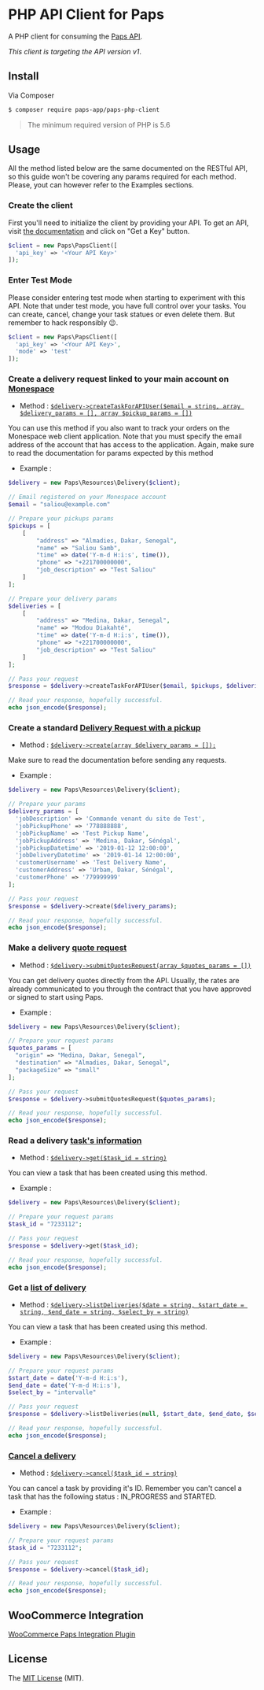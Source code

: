 # PHP API Client for Paps

<!-- [![Build Status](https://travis-ci.org/aglipanci/Paps-api.svg?branch=master)](https://travis-ci.org/aglipanci/Paps-api) -->

A PHP client for consuming the [Paps API](https://developers.paps.sn/).

_This client is targeting the API version v1_.

## Install

Via Composer

```bash
$ composer require paps-app/paps-php-client
```

> The minimum required version of PHP is 5.6

## Usage

All the method listed below are the same documented on the RESTful API, so this guide won't be covering any params required for each method. Please, yout can however refer to the Examples sections.

### Create the client

First you'll need to initialize the client by providing your API. To get an API, visit [the documentation](https://developers.paps.sn/) and click on "Get a Key" button.

```php
$client = new Paps\PapsClient([
  'api_key' => '<Your API Key>'
]);
```

### Enter Test Mode

Please consider entering test mode when starting to experiment with this API. Note that under test mode, you have full control over your tasks. You can create, cancel, change your task statues or even delete them. But remember to hack responsibly 😉.

```php
$client = new Paps\PapsClient([
  'api_key' => '<Your API Key>',
  'mode' => 'test'
]);
```

### Create a delivery request linked to your main account on [Monespace](https://monespace.paps.sn/)

- Method : [`$delivery->createTaskForAPIUser($email = string, array $delivery_params = [], array $pickup_params = [])`](https://developers.paps.sn/create#cr%C3%A9ation-de-t%C3%A2ches-avec-suivi-sur-monespace)

You can use this method if you also want to track your orders on the Monespace web client application. Note that you must specify the email address of the account that has access to the application. Again, make sure to read the documentation for params expected by this method

- Example :

```php
$delivery = new Paps\Resources\Delivery($client);

// Email registered on your Monespace account
$email = "saliou@example.com"

// Prepare your pickups params
$pickups = [
    [
        "address" => "Almadies, Dakar, Senegal",
        "name" => "Saliou Samb",
        "time" => date('Y-m-d H:i:s', time()),
        "phone" => "+221700000000",
        "job_description" => "Test Saliou"
    ]
];

// Prepare your delivery params
$deliveries = [
    [
        "address" => "Medina, Dakar, Senegal",
        "name" => "Modou Diakahté",
        "time" => date('Y-m-d H:i:s', time()),
        "phone" => "+221700000000",
        "job_description" => "Test Saliou"
    ]
];

// Pass your request
$response = $delivery->createTaskForAPIUser($email, $pickups, $deliveries);

// Read your response, hopefully successful.
echo json_encode($response);
```

### Create a standard [Delivery Request with a pickup](https://developers.paps.sn/create)

- Method : [`$delivery->create(array $delivery_params = []);`](https://developers.paps.sn/create#cr%C3%A9er-une-t%C3%A2che-de-pickup-et-delivery-li%C3%A9s)

Make sure to read the documentation before sending any requests.

- Example :

```php
$delivery = new Paps\Resources\Delivery($client);

// Prepare your params
$delivery_params = [
  'jobDescription' => 'Commande venant du site de Test',
  'jobPickupPhone' => '778888888',
  'jobPickupName' => 'Test Pickup Name',
  'jobPickupAddress' => 'Medina, Dakar, Sénégal',
  'jobPickupDatetime' => '2019-01-12 12:00:00',
  'jobDeliveryDatetime' => '2019-01-14 12:00:00',
  'customerUsername' => 'Test Delivery Name',
  'customerAddress' => 'Urbam, Dakar, Sénégal',
  'customerPhone' => '779999999'
];

// Pass your request
$response = $delivery->create($delivery_params);

// Read your response, hopefully successful.
echo json_encode($response);
```

### Make a delivery [quote request](https://developers.paps.sn/get-quotes)

- Method : [`$delivery->submitQuotesRequest(array $quotes_params = [])`](https://developers.paps.sn/get-quotes#requ%C3%AAte-pour-obtenir-un-tarif)

You can get delivery quotes directly from the API. Usually, the rates are already communicated to you through the contract that you have approved or signed to start using Paps.

- Example :

```php
$delivery = new Paps\Resources\Delivery($client);

// Prepare your request params
$quotes_params = [
  "origin" => "Medina, Dakar, Senegal",
  "destination" => "Almadies, Dakar, Senegal",
  "packageSize" => "small"
];

// Pass your request
$response = $delivery->submitQuotesRequest($quotes_params);

// Read your response, hopefully successful.
echo json_encode($response);
```

### Read a delivery [task's information](https://developers.paps.sn/handle)

- Method : [`$delivery->get($task_id = string)`](https://developers.paps.sn/handle#visualiser-les-infos-sur-une-t%C3%A2che)

You can view a task that has been created using this method.

- Example :

```php
$delivery = new Paps\Resources\Delivery($client);

// Prepare your request params
$task_id = "7233112";

// Pass your request
$response = $delivery->get($task_id);

// Read your response, hopefully successful.
echo json_encode($response);
```

### Get a [list of delivery](https://developers.paps.sn/handle#visualiser-les-t%C3%A2ches-cr%C3%A9%C3%A9es-avec-votre-cl%C3%A9-api)

- Method : [`$delivery->listDeliveries($date = string, $start_date = string, $end_date = string, $select_by = string)`](https://developers.paps.sn/handle#visualiser-les-t%C3%A2ches-cr%C3%A9%C3%A9es-avec-votre-cl%C3%A9-api)

You can view a task that has been created using this method.

- Example :

```php
$delivery = new Paps\Resources\Delivery($client);

// Prepare your request params
$start_date = date('Y-m-d H:i:s'),
$end_date = date('Y-m-d H:i:s'),
$select_by = "intervalle"

// Pass your request
$response = $delivery->listDeliveries(null, $start_date, $end_date, $select_by);

// Read your response, hopefully successful.
echo json_encode($response);
```

### [Cancel a delivery](https://developers.paps.sn/handle#annuler-une-t%C3%A2che)

- Method : [`$delivery->cancel($task_id = string)`](https://developers.paps.sn/handle#annuler-une-t%C3%A2che)

You can cancel a task by providing it's ID. Remember you can't cancel a task that has the following status : IN_PROGRESS and STARTED.

- Example :

```php
$delivery = new Paps\Resources\Delivery($client);

// Prepare your request params
$task_id = "7233112";

// Pass your request
$response = $delivery->cancel($task_id);

// Read your response, hopefully successful.
echo json_encode($response);
```

## WooCommerce Integration

[WooCommerce Paps Integration Plugin](https://wordpress.org/plugins/woocommerce-paps/)

## License

The [MIT License](https://opensource.org/licenses/MIT) (MIT).
